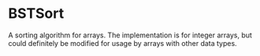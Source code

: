 # BSTSort
A sorting algorithm for arrays. The implementation is for integer arrays, but could definitely be modified for usage by arrays with other data types.
